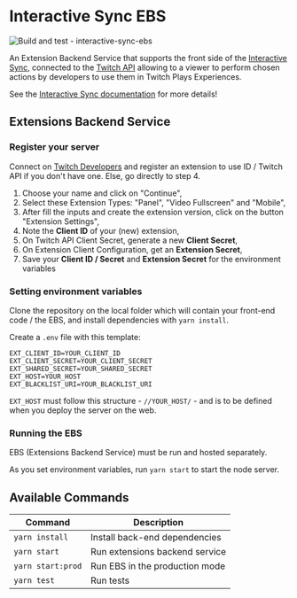 # Interactive Sync EBS

![Build and test - interactive-sync-ebs](https://github.com/jmcartlamy/interactive-sync-ebs/workflows/Build%20and%20test%20-%20interactive-sync-ebs/badge.svg)

An Extension Backend Service that supports the front side of the [Interactive Sync](https://github.com/jmcartlamy/interactive-sync-front), connected to the [Twitch API](https://dev.twitch.tv/docs/api) allowing to a viewer to perform chosen actions by developers to use them in Twitch Plays Experiences.

See the [Interactive Sync documentation](https://www.interactive-sync.com/docs) for more details!

## Extensions Backend Service

### Register your server

Connect on [Twitch Developers](https://dev.twitch.tv/console/extensions) and register an extension to use ID / Twitch API if you don't have one. Else, go directly to step 4.

1. Choose your name and click on "Continue",
2. Select these Extension Types: "Panel", "Video Fullscreen" and "Mobile",
3. After fill the inputs and create the extension version, click on the button "Extension Settings",
4. Note the **Client ID** of your (new) extension,
5. On Twitch API Client Secret, generate a new **Client Secret**,
6. On Extension Client Configuration, get an **Extension Secret**,
7. Save your **Client ID / Secret** and **Extension Secret** for the environment variables

### Setting environment variables

Clone the repository on the local folder which will contain your front-end code / the EBS, and install dependencies with `yarn install`.

Create a `.env` file with this template:

```
EXT_CLIENT_ID=YOUR_CLIENT_ID
EXT_CLIENT_SECRET=YOUR_CLIENT_SECRET
EXT_SHARED_SECRET=YOUR_SHARED_SECRET
EXT_HOST=YOUR_HOST
EXT_BLACKLIST_URI=YOUR_BLACKLIST_URI
```

`EXT_HOST` must follow this structure - `//YOUR_HOST/` - and is to be defined when you deploy the server on the web.

### Running the EBS

EBS (Extensions Backend Service) must be run and hosted separately.

As you set environment variables, run `yarn start` to start the node server.

## Available Commands

| Command           | Description                    |
| ----------------- | ------------------------------ |
| `yarn install`    | Install back-end dependencies  |
| `yarn start`      | Run extensions backend service |
| `yarn start:prod` | Run EBS in the production mode |
| `yarn test`       | Run tests                      |
